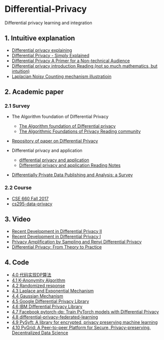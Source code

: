 # Differential-Privacy

Differential privacy learning and integration

## 1. Intuitive explanation
- [Differential privacy explaining](https://aircloak.com/explaining-differential-privacy/)
- [Differential Privacy - Simply Explained](https://www.youtube.com/watch?v=gI0wk1CXlsQ) 
- [Differential Privacy A Primer for a Non-technical Audience](http://www.jetlaw.org/journal-archives/volume-21/volume-21-issue-1/differential-privacy-a-primer-for-a-non-technical-audience/)
- [Differential privacy introduction Reading (not so much mathematics, but intuition)](https://desfontain.es/privacy/)
- [Laplacian Noisy Counting mechanism illustratioin](https://georgianpartners.shinyapps.io/interactive_counting/)

## 2. Academic paper
### 2.1 Survey
- The Algorithm foundation of Differential Privacy
  - [The Algorithm foundation of Differential privacy](https://www.cis.upenn.edu/~aaroth/Papers/privacybook.pdf)
  - [The Algorithmic Foundations of Privacy Reading community](https://github.com/AceEviliano/Differential-Privacy-Explained)

- [Repository of paper on Differential Privacy](https://github.com/Billy1900/Differential-Privacy/blob/master/collection_of_papers.md)

- Differential privacy and application 
    - [differential privacy and application](http://dro.deakin.edu.au/eserv/DU:30067556/zhu-differential-2014A.pdf)
    - [Differential privacy and application Reading Notes](https://github.com/Billy1900/Differential-Privacy/blob/master/differential%20privacy%20and%20its%20application.pdf)

- [Differentially Private Data Publishing and Analysis: a Survey](https://ieeexplore.ieee.org/document/7911185)
### 2.2 Course
  - [CSE 660 Fall 2017](http://cs-people.bu.edu/gaboardi/teaching/CSE660-fall17.html)
  - [cs295-data-privacy](https://github.com/jnear/cs295-data-privacy)  

## 3. Video
  - [Recent Development in Differential Privacy II](https://www.youtube.com/watch?v=3EpNKI2l-20)
  - [Recent Development in Differential Privacy I](https://www.youtube.com/watch?v=pWUgFHkfOO0)
  - [Privacy Amplification by Sampling and Renyi Differential Privacy](https://www.youtube.com/watch?v=0MAvz0YK5E4)
  - [Differential Privacy: From Theory to Practice](https://www.youtube.com/playlist?list=PL8Vt-7cSFnw1li73YXZdTaiAeXFkmWWRh)
 

## 4. Code
- [4.0 代码实现DP算法](https://zhuanlan.zhihu.com/p/67761743)
- [4.1 K-Anonymity Algorithm](https://github.com/Billy1900/Differential-Privacy/tree/master/k-anonymization-algo)
- [4.2 Randomized response](http://ceur-ws.org/Vol-1558/paper35.pdf)
- [4.3 Laplace and Exponential Mechanism](https://github.com/Billy1900/Differential-Privacy/tree/master/Laplace%26Exponetial)
- [4.4 Gaussian Mechanism](https://github.com/Billy1900/Differential-Privacy/tree/master/Gaussian)
- [4.5 Google Differential Privacy Library](https://github.com/google/differential-privacy)
- [4.6 IBM Differential Privacy Library](https://github.com/IBM/differential-privacy-library)
- [4.7 Facebook pytorch-dp: Train PyTorch models with Differential Privacy](https://github.com/facebookresearch/pytorch-dp)
- [4.8 differential-privacy-federated-learning](https://github.com/gitgik/differential-privacy-federated-learning)
- [4.9 PySyft: A library for encrypted, privacy preserving machine learning](https://github.com/OpenMined/PySyft)
- [4.10 PyGrid: A Peer-to-peer Platform for Secure, Privacy-preserving, Decentralized Data Science](https://github.com/OpenMined/PyGrid/)
